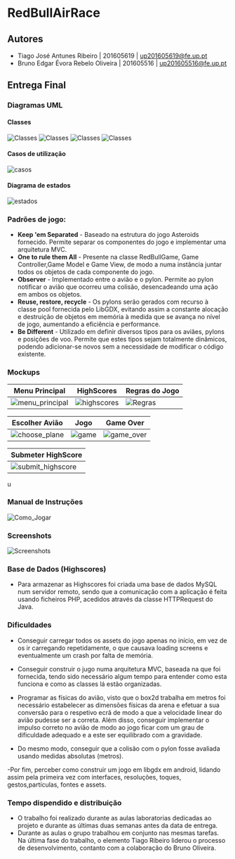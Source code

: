 ﻿# RedBullAirRace

## Autores
- Tiago José Antunes Ribeiro | 201605619 | up201605619@fe.up.pt
- Bruno Edgar Évora Rebelo Oliveira | 201605516 | up201605516@fe.up.pt

## Entrega Final
### Diagramas UML

#### Classes
![Classes](/images/uml1.bmp)
![Classes](/images/uml2.bmp)
![Classes](/images/uml3.bmp)
![Classes](/images/uml4.bmp)

#### Casos de utilização
![casos](/images/use_case.bmp)

#### Diagrama de estados
![estados](/images/state.bmp)

### Padrões de jogo:
* **Keep 'em Separated** - Baseado na estrutura do jogo Asteroids fornecido. Permite separar os componentes do jogo e implementar uma arquitetura MVC. <return>
* **One to rule them All** - Presente na classe RedBullGame, Game Controller,Game Model e Game View, de modo a numa instância juntar todos os objetos de cada componente do jogo.<return>
* **Observer** - Implementado entre o avião e o pylon. Permite ao pylon notificar o avião que ocorreu uma colisão, desencadeando uma ação em ambos os objetos.<return>
* **Reuse, restore, recycle** -  Os pylons serão gerados com recurso à classe pool fornecida pelo LibGDX, evitando assim a constante alocação e destruição de objetos em memória à medida que se avança no nível de jogo, aumentando a eficiência e performance.<return>
* **Be Different** - Utilizado em definir diversos tipos para os aviães, pylons e posições de voo. Permite que estes tipos sejam totalmente dinâmicos, podendo adicionar-se novos sem a necessidade de modificar o código existente.<return>

### Mockups

Menu Principal | HighScores | Regras do Jogo
---------------|------------|---------------
![menu_principal](/images/main_menu.png)|![highscores](/images/highscores.png)|![Regras](/images/rules.png)

Escolher Avião | Jogo | Game Over
---------------|------|----------
![choose_plane](/images/choose_plane.png)|![game](/images/game.png)|![game_over](/images/game_over.png)

Submeter HighScore |
-------------------|
![submit_highscore](/images/submit_highscore.png)|
u
### Manual de Instruções
![Como_Jogar](/android/assets/Manual/manrules.png)

### Screenshots
![Screenshots](/android/assets/Manual/compilacao.png)

### Base de Dados (Highscores)
* Para armazenar as Highscores foi criada uma base de dados MySQL num servidor remoto, sendo que a comunicação com a aplicação é feita usando ficheiros PHP, acedidos através da classe HTTPRequest do Java.

### Dificuldades
* Conseguir carregar todos os assets do jogo apenas no início, em vez de os ir carregando repetidamente, o que causava loading screens e eventualmente um crash por falta de memória.


* Conseguir construir o jugo numa arquitetura MVC, baseada na que foi fornecida, tendo sido necessário algum tempo para entender como esta funciona e como as classes lá estão organizadas.

* Programar as físicas do avião, visto que o box2d trabalha em metros foi necessário estabelecer as dimensões físicas da arena e efetuar a sua conversão para o respetivo ecrã de modo a que a velocidade linear do avião pudesse ser a correta. Além disso, conseguir implementar o impulso correto no avião de modo ao jogo ficar com um grau de dificuldade adequado e a este ser equilibrado com a gravidade.


* Do mesmo modo, conseguir que a colisão com o pylon fosse avaliada usando medidas absolutas (metros).

-Por fim, perceber como construir um jogo em libgdx em android, lidando assim pela primeira vez com interfaces, resoluções, toques, gestos,partículas, fontes e assets.

### Tempo dispendido e distribuição
* O trabalho foi realizado durante as aulas laboratorias dedicadas ao projeto e durante as últimas duas semanas antes da data de entrega.
* Durante as aulas o grupo trabalhou em conjunto nas mesmas tarefas. Na última fase do trabalho, o elemento Tiago Ribeiro liderou o processo de desenvolvimento, contanto com a colaboração do Bruno Oliveira.
